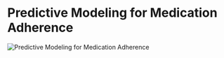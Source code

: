 # Predictive Modeling for Medication Adherence

![Predictive Modeling for Medication Adherence](https://github.com/user-attachments/assets/afd65627-17bd-464c-bdd6-08edeb45509d)

